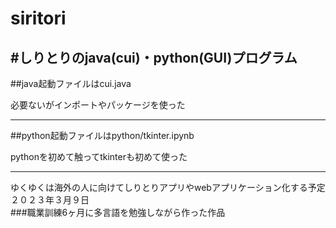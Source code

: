 # siritori
#しりとりのjava(cui)・python(GUI)プログラム
---
##java起動ファイルはcui.java

必要ないがインポートやパッケージを使った

---
##python起動ファイルはpython/tkinter.ipynb

pythonを初めて触ってtkinterも初めて使った

---
ゆくゆくは海外の人に向けてしりとりアプリやwebアプリケーション化する予定  
２０２３年３月９日  
###職業訓練6ヶ月に多言語を勉強しながら作った作品
